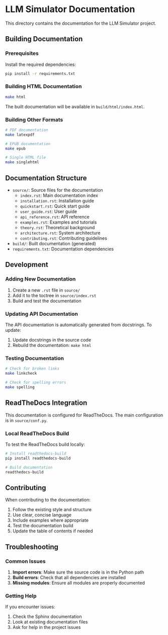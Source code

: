 # LLM Simulator Documentation

This directory contains the documentation for the LLM Simulator project.

## Building Documentation

### Prerequisites

Install the required dependencies:

```bash
pip install -r requirements.txt
```

### Building HTML Documentation

```bash
make html
```

The built documentation will be available in `build/html/index.html`.

### Building Other Formats

```bash
# PDF documentation
make latexpdf

# EPUB documentation
make epub

# Single HTML file
make singlehtml
```

## Documentation Structure

- `source/`: Source files for the documentation
  - `index.rst`: Main documentation index
  - `installation.rst`: Installation guide
  - `quickstart.rst`: Quick start guide
  - `user_guide.rst`: User guide
  - `api_reference.rst`: API reference
  - `examples.rst`: Examples and tutorials
  - `theory.rst`: Theoretical background
  - `architecture.rst`: System architecture
  - `contributing.rst`: Contributing guidelines
- `build/`: Built documentation (generated)
- `requirements.txt`: Documentation dependencies

## Development

### Adding New Documentation

1. Create a new `.rst` file in `source/`
2. Add it to the toctree in `source/index.rst`
3. Build and test the documentation

### Updating API Documentation

The API documentation is automatically generated from docstrings. To update:

1. Update docstrings in the source code
2. Rebuild the documentation: `make html`

### Testing Documentation

```bash
# Check for broken links
make linkcheck

# Check for spelling errors
make spelling
```

## ReadTheDocs Integration

This documentation is configured for ReadTheDocs. The main configuration is in `source/conf.py`.

### Local ReadTheDocs Build

To test the ReadTheDocs build locally:

```bash
# Install readthedocs-build
pip install readthedocs-build

# Build documentation
readthedocs-build
```

## Contributing

When contributing to the documentation:

1. Follow the existing style and structure
2. Use clear, concise language
3. Include examples where appropriate
4. Test the documentation build
5. Update the table of contents if needed

## Troubleshooting

### Common Issues

1. **Import errors**: Make sure the source code is in the Python path
2. **Build errors**: Check that all dependencies are installed
3. **Missing modules**: Ensure all modules are properly documented

### Getting Help

If you encounter issues:

1. Check the Sphinx documentation
2. Look at existing documentation files
3. Ask for help in the project issues

